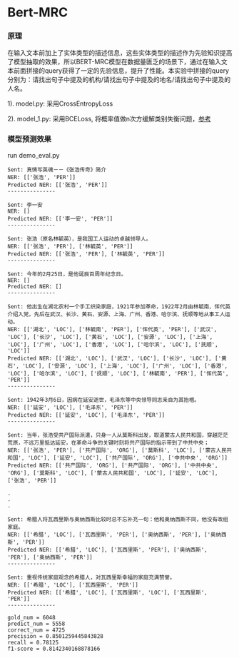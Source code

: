 # Bert-MRC

### 原理
在输入文本前加上了实体类型的描述信息，这些实体类型的描述作为先验知识提高了模型抽取的效果，所以BERT-MRC模型在数据量匮乏的场景下，通过在输入文本前面拼接的query获得了一定的先验信息，提升了性能。本实验中拼接的query分别为：请找出句子中提及的机构/请找出句子中提及的地名/请找出句子中提及的人名。

1). model.py:
采用CrossEntropyLoss

2). model_1.py:
采用BCELoss, 将概率值做n次方缓解类别失衡问题，[参考](https://kexue.fm/archives/7161) 

### 模型预测效果

run demo_eval.py

```
Sent: 真情写英魂－－《张浩传奇》简介
NER: [['张浩', 'PER']]
Predicted NER: [['张浩', 'PER']]
---------------

Sent: 李一安
NER: []
Predicted NER: [['李一安', 'PER']]
---------------

Sent: 张浩（原名林毓英），是我国工人运动的卓越领导人。
NER: [['张浩', 'PER'], ['林毓英', 'PER']]
Predicted NER: [['张浩', 'PER'], ['林毓英', 'PER']]
---------------

Sent: 今年的2月25日，是他诞辰百周年纪念日。
NER: []
Predicted NER: []
---------------

Sent: 他出生在湖北农村一个手工织染家庭，1921年参加革命，1922年2月由林毓南、恽代英介绍入党，先后在武汉、长沙、黄石、安源、上海、广州、香港、哈尔滨、抚顺等地从事工人运动。
NER: [['湖北', 'LOC'], ['林毓南', 'PER'], ['恽代英', 'PER'], ['武汉', 'LOC'], ['长沙', 'LOC'], ['黄石', 'LOC'], ['安源', 'LOC'], ['上海', 'LOC'], ['广州', 'LOC'], ['香港', 'LOC'], ['哈尔滨', 'LOC'], ['抚顺', 'LOC']]
Predicted NER: [['湖北', 'LOC'], ['武汉', 'LOC'], ['长沙', 'LOC'], ['黄石', 'LOC'], ['安源', 'LOC'], ['上海', 'LOC'], ['广州', 'LOC'], ['香港', 'LOC'], ['哈尔滨', 'LOC'], ['抚顺', 'LOC'], ['林毓南', 'PER'], ['恽代英', 'PER']]
---------------

Sent: 1942年3月6日，因病在延安逝世，毛泽东等中央领导同志亲自为其抬棺。
NER: [['延安', 'LOC'], ['毛泽东', 'PER']]
Predicted NER: [['延安', 'LOC'], ['毛泽东', 'PER']]
---------------

Sent: 当年，张浩受共产国际派遣，只身一人从莫斯科出发，取道蒙古人民共和国，穿越茫茫荒原，不远万里抵达延安，在革命斗争的关键时刻将共产国际的指示带到了中共中央；
NER: [['张浩', 'PER'], ['共产国际', 'ORG'], ['莫斯科', 'LOC'], ['蒙古人民共和国', 'LOC'], ['延安', 'LOC'], ['共产国际', 'ORG'], ['中共中央', 'ORG']]
Predicted NER: [['共产国际', 'ORG'], ['共产国际', 'ORG'], ['中共中央', 'ORG'], ['莫斯科', 'LOC'], ['蒙古人民共和国', 'LOC'], ['延安', 'LOC'], ['张浩', 'PER']]

.
.
.

Sent: 希腊人将瓦西里斯与奥纳西斯比较时总不忘补充一句：他和奥纳西斯不同，他没有改组家庭。
NER: [['希腊', 'LOC'], ['瓦西里斯', 'PER'], ['奥纳西斯', 'PER'], ['奥纳西斯', 'PER']]
Predicted NER: [['希腊', 'LOC'], ['瓦西里斯', 'PER'], ['奥纳西斯', 'PER'], ['奥纳西斯', 'PER']]
---------------

Sent: 重视传统家庭观念的希腊人，对瓦西里斯幸福的家庭充满赞誉。
NER: [['希腊', 'LOC'], ['瓦西里斯', 'PER']]
Predicted NER: [['希腊', 'LOC'], ['瓦西里斯', 'LOC'], ['瓦西里斯', 'PER']]
---------------

gold_num = 6048
predict_num = 5558
correct_num = 4725
precision = 0.8501259445843828
recall = 0.78125
f1-score = 0.8142340168878166
```
